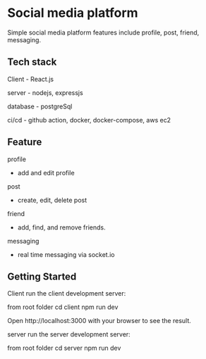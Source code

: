 # Social media platform
Simple social media platform features include profile, post, friend, messaging.

## Tech stack
Client - React.js

server - nodejs, expressjs

database - postgreSql

ci/cd - github action, docker, docker-compose, aws ec2

## Feature

profile
- add and edit profile

post
- create, edit, delete post

friend
- add, find, and remove friends.

messaging
- real time messaging via socket.io

## Getting Started

Client 
run the client development server:

from root folder
cd client
npm run dev

Open http://localhost:3000 with your browser to see the result.

server
run the server development server:

from root folder
cd server
npm run dev
